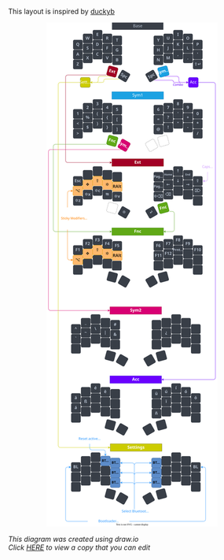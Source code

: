 This layout is inspired by [duckyb](https://github.com/duckyb/zmk-sweep)

<div align="center">
  
  ![sweep-layout](./assets/sweep_layout.svg)

</div>

*This diagram was created using draw.io*  
*Click [HERE](https://viewer.diagrams.net/?tags=%7B%7D&highlight=0000ff&edit=_blank&layers=1&nav=1&title=sweep_keymap.drawio#R7V1bc9s4lv4t%2B8Dama1KCgDvj5JsdWbbPZ2Jk57OvHTREm1rWhYdSU7sedjfvqREUBQOQEoWyUMZcFd1LIq6GN85Bx%2FO1bJHD88%2FLaPH%2B1%2BSaTy3GJk%2BW%2FaFxRhljKT%2FZFde8iuUhtsrd8vZNL%2B2u3A9%2B0%2BcX8xfePc0m8arvRvXSTJfzx73L06SxSKerPeuRctl8mP%2Ftttkvv%2Bpj9Fd%2Folkd%2BF6Es1jcNs%2FZ9P1%2FfZqwPzd9Q%2Fx7O6efzL18r%2FvIeI352%2B8uo%2BmyY%2FSJfvSskfLJFlvf3t4HsXzbPX4umxfN1Y8W3yxZbxYH%2FKCb7%2F%2B6pOfV8nFzdPP9%2FHw8lvyr5%2Fe5e%2FyPZo%2F5X%2FwP%2FJvu37hS%2FDjfraOrx%2BjSfb4R4qzZQ%2Fv1w%2Fz9BFNf41Wj9uFv509x%2BlnDW%2BTxToHkvr543H0MJtnMvBbvJxGi4jfln8KzR%2BPknmy3HyqPRgPw9Hm5bP5vHTdDuxLJ7u%2BTJ4W0%2BwDN6%2BGq8H%2FtHi5jp9Ll%2FLV%2BSlOHuL18iW9hT%2Fr5khxWbVzkH%2FsgHfyW%2B5LmPNrUS5qd8U779BIf8kBOQIcBsD5p77ghAI4lOGCYwNwLrUFh9n74ITIiuMAbD7pi43fM8VxATiftQXHpgI4nCxggeMBcAbaggP4gI9s1nwAzrW%2B4Ih8wEU2awEA50JbcEQ%2BgM6kQwDOWF9wREKArTl8Dyyh85O26ABG4CEzAgpdBP%2FSFh2REqScABkd6CP4XV90RE4QYls26CQYaYsOIAXYdJpCN8Fv%2BqIjsgJ03YF%2BgqG26IisgBFkVsCcAIART%2B9ivmrJcn2f3CWLaH65uyqsy%2B6eqyR5zC%2F%2BO16vX3KIoqd1sg9o%2FDxb%2F57%2BTvLfv5auXzyXnrh44Q8W6Z%2F7e%2FlB9hry3uUPdy%2FbPOKvq5KMXIAcKBlhaNvjdF2Hq%2FUy%2BTMuywwlHvOrpGGVPC0ncZVG5M6ZdbS8i9eVhi2HPUOkUryW8Txaz77He19EJiyblw6Wy%2BildMNjMlusV6V3%2FphdKO3HTJDaQIhQ1dzv2a4gqNtvsBPb4k85SJIjOpxc3v8Wu1d%2FfLkdedN48e1zcfpAEuStIB4nyvQ4UQayOEp%2FCClkUZCS5oRTut7eiZJ42qYC%2FZuXz%2BuTt5Vlsk6%2FfLLInndP2Gb2t5MotfLMlQHojQkhBJqf281PK%2FRAoNbM8TrbgKRiFOJqLXsrauufhdpCz7fFvPk614A9OfC%2BPSX8iXerDZKD9AbqPz5vlo4%2Fn%2F52l%2F17%2FTjh75V%2Bt%2B3bbZ9p0izY5ASzgM4%2B7WBf%2BT0H%2BWwAne1ftT0bOP4%2BOugxRAq97V%2B0RcelAjrY4XcuHSV0%2FqYvOu4%2BOtiJKww623%2FVF5ywb6oDne0ftUXHE0gBeoyXQWf7B23RAaQAO4zIoLP9f7VFB5AC7BA8g872n%2FVFx%2B2bZYNeqyt90RFZAbruQOfEf2uLDmAF2EFeBl0Ff9cWHZEV4IcRoavgF23RAawAOwRvQ1eBpXECC%2BAF2LbNht6C9%2FqiI%2FICdO2B3oJjgxY2UQQt%2BButHqOF%2Bo1uc9iyt0qfih4y7PMbVvFdEqfXn2bp%2F%2BKH5N8z8Y6NqoPXRY%2BP8%2Bx1kw2mR710kayT2ldW%2FbWnL9slswLfGvjKiE9xebuyOqw22Xz7H7lKZN%2FeyaOM0uXzrKFbs05Nx9HO1SSJZBg9W5g5LgCj78kuneRteSHxxqElCbr7Y0I2GV1KeaiNsdu5Y%2FKAvK0cnubytk7bwaBH9czC7u%2FOOu7uiNUG2HH3IuvH2I8u7YdzrvYD%2BvyvXx642t8sucZTIFSnqHyDGXj0JqIxk8FKiHc5GENBaC8DzxHON11m4MnRhTGDAlqObIpUXDLzN0obv1uuTAlr4D9AR30ITa39bgAkmwTv3T2YPEj5it5GZZjs1mCCwYPT9e1cd1Sxfs%2FhLjc0JYLBA6YvOkKSsR3ayOjA4IGtLTpi%2FZ7tY%2BsODB44%2BqLj90x3HBg8gM4HXdAR6%2FccQpHRgaGDwjk419ppByiCi2zmHFkcQV9VEkmCY2MbOugl%2B4u26IgkAZ1gO9AHYfn6WjeRJuBrj8SL4OqLDyAKDjZRgO6DgijoHd0DRCHENnWyKkl9T0SAKPjYpg56E%2F6qLTqAKKDTbOhNsPwLffERiQK29rjQn2C5%2BuIDiEKATBSYC8MKpiOQ7dFByKQdgYpnlNJQGxnmS14fGQ5yboDcEUgwKq5Hy3JXd3tIm%2B0HVLmm5V6xi8nJdqapFjGKcLNgdzwShZu3BVLHLnxvk97XeosYl2FnuwXITWJ6ka0ikZpiVwLSceGToc9Os0nsQJvEgqAXNkk4xrkBq7RJYlN41nCTsspFrcukYU3aqQZz51R2ahoQkhJLWb88lxCnFTsldrNxuQsKjdlCBzJMs9OF14olauiRMhc6kH1t0RFL1NCjzC50H8PGpNqgIxSooWdouNB5DCmZNuiEfdMd6C%2BGvVB1QUes1UEPXLrQW5z%2FX0t8AC%2FADoy5En%2Bxre9UGZEZoAeWPegv1rcth8gM0K2bJ8s%2F0zeWLHIDfO2BDof%2F0RYdwA2wY5WepDDT0Ze7AW6AHQvzoM%2Fgv7RFBzAD7EiyJy1cK%2BqTdYVJpAjoRg46D97pi45IENCVSJZspu%2FxB1AE7GRAT%2BI%2BOBWcLhsrLJJFDICCORSbn%2FSZabS6b7P1AnqQyJO4G5rEs8GkhO2PHE81gqv7aJr8sPLZJ3%2FG68l9%2FmBfBu7m0WqVP9M46oKVRU9h8KETA9TYX788ULwa%2B1c1TODCUzXCqAE4YTW%2B7UCz3G05PiWSEVSr0%2FOLznXjFLPoPZ5FhDeNWsZsdEVHyOnyPORtkJIWeM25oiPm0Hsuuu60wFLOFh2%2Fb7pDZWxCU3TE%2FHkP%2B0BNqbQk%2F803Ht31CmRBVdvWkTVQ9x1FEuJ9Yb29vQm8iYz8Tv3wRjav0yapHHpd0Crfxt4a%2BPAmI94y8Q4vrNAz4v1aXuoT9L1V3SvViDdoum3E%2Bzhij34oppI2Gka8C%2Bs9sobMiPdrT0Y9sN4wJPxpMD99MPzbw048N%2FkU%2Fdwk7VCik2mqGnexMU3%2F6Zttwj79g%2BORj77BqkfcGyneSvGzkeKaUxB2kJpSmXfeSHFZiidGiqsPOz1wVcmiGFpJMT%2FsHDcbanBhDS%2BNeNccdtCNNK%2Fy01e8a430dyPFNcc%2BF%2FvYx2ThshPRaadJz%2Bvy4YTMx3J23F7aWzkfbi9trgnbJRLMMMRG3USRsPyQ7XSGQTBlQqp2gD2VkTIYO%2FoY3ZW7%2BxwwaM9RyMWXj41uWs4ZIS3WheHneDAYRvmQvnejCNVl7%2FYJIbE2DD9HiqmnmumxwdisKo7rWSE13Li6cg4%2FDZNJcswXU32tTNg7K6O7t7%2FayvjWYGCsTHWFIX5OCIPO%2FuZo68XfDW3tTYid6e4QryVFxJiramaPn%2BPDw0pGiFVCbBshrmH26HuurXuRSK0Qt%2Bb%2FPFshDntnifV04svC6MC976nEO1%2Bg7P5DiLX6jfJiqnK1yfZN9z%2FIqI%2F83IWfnmKrS00OlQ7qp9LBiEI4F8nyIZqrZfBtKunxATWtVuNVEqYyPmUrc5DxUdytqU0CHgL0bAxb%2B%2FqgSl4qiLzZWGUeAvTEOFsW%2B9MVHbd3tEdW56MrOuKZDl93TNck9ZEBvbrI1r0uo3AbHZfRHnjWsLWuI12202yXjgrVdOgZdYzz4RI6HU5%2B5L9%2FLf1eM%2FeRWuc%2Bi5baeZAQYxjtidYRhjcbHvnaZHvVPs18FRum4ieI83cupz49w0L%2BVnqhirjt4xMxQpgr1b4xIbIq%2FnZ7oXoMspJue6Gm4tMXM70b1tsHQx2Gtj2WG%2BqQeOPwNEPNzwr1E3o58thTw4UKUV6MpBwbLtxP3S4GhxfrWtWseTAp1%2F%2FeNMglldVCygKhI8zaIdtPRMjmOpBZ2ydkNGroaMX2oWXoEXkHuiVGycNNAiBN%2F8L1Por7K5VXhEmKxKL57C5jEZN03eL0%2BjBbr9kkmg%2FyJx5m0%2BnGNsrEZn%2Bra0w0bAm%2F5MapvBOyBlAHg03pYaiz1lB31XkY09l3MW5R6Pl1Ctuf2R%2F2SzKd3c7i5UpuDYprkjeTXJLFSmb8wniZPKSfOI9vMxO5OT8vi9Nv8UEzyYcrQjANfKfB1eftAf%2FX6%2B2%2F1x%2F%2BNs4vjT5%2Futr%2B9mlz28lfsXE93Cxlb7VwPA4IaagAlJL6kz2VccawPc1jEs0TSeRimm7wmwWeZIs7mxxN6KsWtiCDxYPDyCAnnuQ942zza5lsSplnzQSUerTrCSE3ZvUnd96juJYQluTDlYgHv3YcbwREj5L9I00gGvzt356%2FqoIxOgJjdEW%2BsF0a8EbHMtkiZ74I3O4x2ZaIqQsTRsZcOPTzzou9v0J077wLg%2BdjfaMnYlerED225cKD3Rg6mHXBR%2BzXFKJHhl14BBs7%2BuLj905%2FYGx47GqLj9hKJ0RP3pKMq9UWHXH3oYRhq490Xq2m8IibDyUHuoJahMfkJSn3nh5oj2SE4tjTFiAxcxh%2F8%2FGhJ3Xsa4uPmBSLT9586G8bB%2FriI0Qi8A8%2FvsS5A8Pq2uAT9k5%2FJM4dzlk0BEjMjcX3vvkS7w7V1z0KGEKIzhAk7h0%2BTU5DgABFCNBNHPTvfFxuyvSa6AR0PVkuGgXbOSewRb6Bby7NAGY128BXRTOAWUk1euArClpoWn6u8Ij7WA98RQE86%2BoLj9s%2F7ZE1vtAVnrB%2F2mPCSBV7D3pT4KCFMNKbLWGkJMSeChC0EFdqqSRNOuGkjJckbTH7AUgelhfbBN7AfHLmjIe3JEtCUoWIULl2QGVhp5VrIYG2tNvKtSJLQNuC%2Bupx7yNr0FrZ%2FGtNVn9nKosZqT2g2qHufUar5yxdWKFn5PvVGb3obrJQdtA34s3Nt28NfCPer06IRvfRh%2BoOoUa8252S9wbFW8wnx7fe6maT2apwLD8N5usSzOWnDMz1aenocf%2FwAIdVA5WeDlzltio9q5tB9arSk1O2nlZ6Fi6AUys9fbFSuaVKT0rsLko9Q4nTcGRbA33LoajD9oFw8emZ6ZW5gycQ4UHP2AwlGS6ZDumbVcuYCBJ62jNvNCeCpG8%2Fbeb1TZMY36SNocucBCI82KU3jEicvJkO6Zv8DMiCh%2B2JZ1xsBJDCsb4gAcqA7ZFgxGQmVZAFbMLNiMlMqqAJ%2BNpjCtwraAK2H44RU%2BBeQRCw8%2FoYMd4ENTXwsLNiGTH1Mmpq0AN6bQpm1NQAX3uo8SCoqYFnY1MDKvEgnApPKUe5wRRlBG0CexF2ijHjVdMtwXXWFQC22FnKw64AYFTiVRjZ1nCkrQl0xP5S%2BE5UKvEtZCANtAXJpSJI6IEIKvEwZJ7uC31BEnPO0UN6qcWVa5K%2BrXZdsRllDzRJ4m3IQNK3pZ4Hpg2h%2B7up8TlUUAZ0hypV5C7oG9KDlAE9KMGM56GCLKCbONaC5%2BFs4QE0AV97WvA0nCs8gCDge72ZwrOgb%2BYPoAn4zlVmshbUBAE%2FNMFM1oKaIPTAxJmsBTVB6IH2mKyFCoKAnlRiw9PPZnSxgBBGM5r6OcMCoM02oyFCMxrqonejYTacptThHPXd7PT6GscDZEBSj2nbYSifh15fFNnw7HJQ6MdEZkKDV5Ym1r%2BTojaxqepB5sAywZ7KUVGYS62jCnNfJ3%2BjkUr%2BimeU8ldblMuc%2FKBRX5TLN83mZPo0u%2BPAY%2BQoeixmWmeNv7f19lfJ5E8gWnAQcy8HnTvCHsTnQytEpAk%2BILTgxz%2BKSiaUWu6ltoQNZAEX867xEIKn0T%2F0xUdMvWIe9nlHMqNUW3hAGjBDP%2B9IRpTqC4%2BYBtwD7ZEFtPXNCwGZwMxHZwiyPPq8U9fiZpX9Y3lEW8QAY7DR06086OL5P33xERmDTbBtnieJcLv6pv5C0oDOufk%2BWUbI1xghkTf0QIekjTC3u9L2%2F9qiBTiETbE5hJlDX0UY0FOuzBz6Kr6Anplt5tBXkIUe0G3jYahgCvjaY1LmK6gBepWd10KZ%2FpstNLZ5c0Q0uHyTna3OLMV31vmSg6uu8IDMUnxvt2%2B6yakzS%2FFjRb45pqozS3ugPeaYqs4sxXea%2BuaYqqYG%2BD44X1bfzayhqU3tkVvbN4fVCoKAb%2BJMTzk1QcDXHp5VbeCREAR8R2lgfAcVBAHdE8edTQYeGTVA92MHxnegpgY9MG7Gd1BBDfC1x%2FgOKqgBegZC0ILvoBQFenfWDUwdMWPEodgNTAN4Tr1%2BeYCYtVJGvL%2Fu04AQ37YkJXwDlxBHMmq1KBveR%2Fp0oCQ1xEW3KbwaYulI9OZ0q8EI6%2FanQrUkVcLZD1C6w0oEG0CciTsdQW8FLR0R3hzcZ21J07cW4OqwFfQ%2FPq6%2BMH8Q3t4%2FDGnw4H%2Fwrm7fmTOXOvMu6LCXiRQcc%2BJS590FHfYBkoJjok3qlOKgQ0%2B5FByTEllh1joMpEvBMTGmCrPWYRKKFBwTYVInE6NrThtTcc4VHbDphB36YOXoGDKt3nXCDqOzcnQMm67YdrAJm2zYjbboiPsOvu4YVqAOzaK7CcxAAUsdmUX3E5h5ApY6MIuvO2bfqbBs2Ocd0wm9yrJhuwpMI%2FQqy4auO8YHqs44QT%2FvMMOo1fsO%2BnlH0qReX3TAvoOtO7Zh1Op9B193mEFHue%2Bg%2B6htyKiHn8tt1Uswed%2BeknW%2BjO9Wm%2BUfpDdQ5%2FF5szz8ed6LnTSKs3MEzvt4uqNgNBpYknQtx%2FWC0IaSQUISbz6w%2FY4nQYct1%2BUSIO2nusF%2FOvvOsdwJRfohpeuSW6nqTiMMtcLQYcMOqTA4kOg0Zg6aNftvVALCDuuy5RIAyVRjEjC6%2BmRk4IC0AmwnKI%2BkG1LQjQSA4kt0UiCZt2MkoFMJQGcCMBBiJKBLCcBnAi3kZb6dGjixciP0kSs3XAlxu2pU0c4JH5iCjh0dcyWkSl98YAQGHR%2Bc0aZ8vGQxQfKrdch4STiT1j5mPqR8BSTjIStNTcMTTwfLZfRSuuExGz%2B6Kr2zMMaUsn0ZYiR3fqvmnoovSFkWEeRm%2Bx12UlT8MScIlocqWPScBIs1LVinmQTJKShJ1vMkmsZLOHv0L7fzaHWf3r%2BIf6T%2Fv50tH36kq%2FVXAD%2BcR7q%2F6nzwJ5wF2t%2B5pfsbSr3QHOEfoaKaS9pDUC%2Fkpe7dVPvhDDDuk1L7Byo1xwB5t3CIeMDKnSytGn%2FPsIqD5cTRWU4MSThUTnjAsm9yEoRdyIlv5ORQOXF7KiduF3ISmH3n0H3H7qmcdGJPwjcuJ%2FXwN37mPAxfRqhwONmKdP6yHfDnYXAkc82v43nmrGRkmF5apwfn7Gz8cZmk59oYSJ05Ex%2BVN%2BKKwuRIzsQk3wTKJ2LW1omYH8rbChed1Nft4P5tJPsPYle06Gs%2BkAQSdvmAc7ReOe02bHtbE9Dw0WqhYPHttNcTdavDIG1Eh5PL%2B99i9%2BqPL7cjbxovvn1%2BB7HplG3tCNbXPX71OrYlMKZami5dkYNpWleRgKpvWVKyT%2FEqzrhNNNl8OggG3JQ4z6PhPArVlciMOqQvFh75NtRmantQne2AxwYaF4y31USmWXxIhyF9KThvq5b%2FJHBsEoitoEmHSaZSeN5WMf9J8Di%2B2AgYGxyKE%2BB8nq0Lv1D6e8ktlD7a8ZTsAacpjTmTRukP2TXiboTeeJDeyJcbxeconD1tWp0%2FIx5V%2FZAKcnaaY6lqBavL0wr%2BxS9cp2KWvfPiblUqR7sR72%2B4RO01Xd8PIFbckklnBuybqEKGgXR76U9Juk%2Fb6gPB%2FdRhCXiF%2BtRJSSYUgkRUod%2FKsIhqz9QB8KkEoRGSIHg3fN99D2uRWpsXIYe2BZrQpzT003iDmIbudThAQA5Xy5Nz%2BusGPg1IcW%2F1OhzcIQey3fKPs1Y74FjscgKSHK0W%2BgfpqHZ22JrapQ%2BXSVYHt2PHKQb3vyTTOLvj%2FwE%3D) to view a copy that you can edit*
